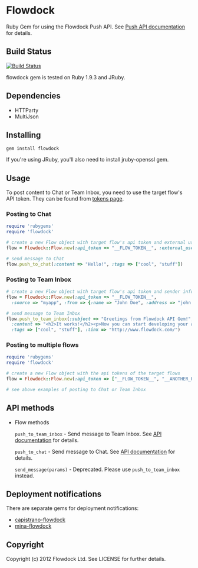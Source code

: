 # Flowdock

Ruby Gem for using the Flowdock Push API. See [Push API documentation](http://www.flowdock.com/api/push) for details.

## Build Status

[![Build Status](https://secure.travis-ci.org/flowdock/flowdock-api.png)](http://travis-ci.org/flowdock/flowdock-api)

flowdock gem is tested on Ruby 1.9.3 and JRuby.

## Dependencies

* HTTParty
* MultiJson

## Installing

    gem install flowdock

If you're using JRuby, you'll also need to install jruby-openssl gem.

## Usage

To post content to Chat or Team Inbox, you need to use the target flow's API token. They can be found from [tokens page](https://www.flowdock.com/account/tokens).

### Posting to Chat

```ruby
require 'rubygems'
require 'flowdock'

# create a new Flow object with target flow's api token and external user name (enough for posting to Chat)
flow = Flowdock::Flow.new(:api_token => "__FLOW_TOKEN__", :external_user_name => "John")

# send message to Chat
flow.push_to_chat(:content => "Hello!", :tags => ["cool", "stuff"])
```

### Posting to Team Inbox

```ruby
# create a new Flow object with target flow's api token and sender information for Team Inbox posting
flow = Flowdock::Flow.new(:api_token => "__FLOW_TOKEN__",
  :source => "myapp", :from => {:name => "John Doe", :address => "john.doe@example.com"})

# send message to Team Inbox
flow.push_to_team_inbox(:subject => "Greetings from Flowdock API Gem!",
  :content => "<h2>It works!</h2><p>Now you can start developing your awesome application for Flowdock.</p>",
  :tags => ["cool", "stuff"], :link => "http://www.flowdock.com/")
```

### Posting to multiple flows

```ruby
require 'rubygems'
require 'flowdock'

# create a new Flow object with the api tokens of the target flows
flow = Flowdock::Flow.new(:api_token => ["__FLOW_TOKEN__", "__ANOTHER_FLOW_TOKEN__"], ... )

# see above examples of posting to Chat or Team Inbox
```

## API methods

* Flow methods

  `push_to_team_inbox` - Send message to Team Inbox. See [API documentation](http://www.flowdock.com/api/team-inbox) for details.

  `push_to_chat` - Send message to Chat. See [API documentation](http://www.flowdock.com/api/chat) for details.

  `send_message(params)` - Deprecated. Please use `push_to_team_inbox` instead.


## Deployment notifications

There are separate gems for deployment notifications:

* [capistrano-flowdock](https://github.com/flowdock/capistrano-flowdock)
* [mina-flowdock](https://github.com/elskwid/mina-flowdock)

## Copyright

Copyright (c) 2012 Flowdock Ltd. See LICENSE for further details.
